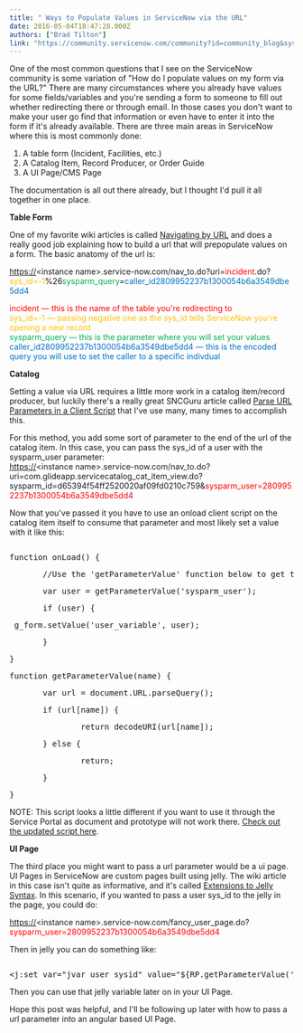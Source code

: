 ```yaml
---
title: " Ways to Populate Values in ServiceNow via the URL"
date: 2016-05-04T18:47:28.000Z
authors: ["Brad Tilton"]
link: "https://community.servicenow.com/community?id=community_blog&sys_id=596dea29dbd0dbc01dcaf3231f96190b"
---
```

<p>One of the most common questions that I see on the ServiceNow community is some variation of "How do I populate values on my form via the URL?" There are many circumstances where you already have values for some fields/variables and you're sending a form to someone to fill out whether redirecting there or through email. In those cases you don't want to make your user go find that information or even have to enter it into the form if it's already available. There are three main areas in ServiceNow where this is most commonly done:</p><ol style="list-style-type: decimal;"><li>A table form (Incident, Facilities, etc.)</li><li>A Catalog Item, Record Producer, or Order Guide</li><li>A UI Page/CMS Page</li></ol><p>The documentation is all out there already, but I thought I'd pull it all together in one place.</p><p></p><p><strong>Table Form</strong></p><p>One of my favorite wiki articles is called <a title="ki.servicenow.com/?title=Navigating_by_URL" href="http://wiki.servicenow.com/?title=Navigating_by_URL">Navigating by URL</a> and does a really good job explaining how to build a url that will prepopulate values on a form. The basic anatomy of the url is:</p><p><a title="" _jive_internal="true" href="https:" rel="nofollow" target="_blank">https://</a><span>&lt;instance name&gt;.service-now.com/nav_to.do?uri=</span><span style="color: red;">incident</span>.do?<span style="color: #ffc000;">sys_id=-1</span>%26<span style="color: #00b050;">sysparm_query</span>=<span style="color: #0070c0;">caller_id2809952237b1300054b6a3549dbe5dd4</span></p><p><span style="color: red;">incident — this is the name of the table you're redirecting to</span><span style="color: #0070c0;"><br/> </span><span style="color: #ffc000;">sys_id=-1 — passing negative one as the sys_id tells ServiceNow you're opening a new record</span><span style="color: #0070c0;"><br/> </span><span style="color: #00b050;">sysparm_query — this is the parameter where you will set your values</span><span style="color: #0070c0;"><br/> <span style="color: #0070c0;">caller_id2809952237b1300054b6a3549dbe5dd4</span> — this is the encoded query you will use to set the caller to a specific indivdual</span></p><p></p><p><strong>Catalog</strong></p><p>Setting a value via URL requires a little more work in a catalog item/record producer, but luckily there's a really great SNCGuru article called <a title="w.servicenowguru.com/scripting/client-scripts-scripting/parse-url-parameters-client-script/" href="http://www.servicenowguru.com/scripting/client-scripts-scripting/parse-url-parameters-client-script/">Parse URL Parameters in a Client Script</a> that I've use many, many times to accomplish this.</p><p>For this method, you add some sort of parameter to the end of the url of the catalog item. In this case, you can pass the sys_id of a user with the sysparm_user parameter:<br/><span> </span><a title="" _jive_internal="true" href="https:" rel="nofollow" target="_blank">https://</a><span>&lt;instance name&gt;.service-now.com/nav_to.do?uri=com.glideapp.servicecatalog_cat_item_view.do?sysparm_id=d65394f54ff2520020af09fd0210c759&amp;</span><span style="color: red;">sysparm_user=2809952237b1300054b6a3549dbe5dd4</span></p><p></p><p>Now that you've passed it you have to use an onload client script on the catalog item itself to consume that parameter and most likely set a value with it like this:</p><p></p><pre __default_attr="javascript" __jive_macro_name="code" class="_jivemacro_uid_14623695652801401 jive_macro_code jive_text_macro" data-renderedposition="544.1875_8_1192_256" jivemacro_uid="_14623695652801401"><p style="margin-bottom: .0001pt;">function onLoad() {</p><p style="margin-bottom: .0001pt;">       //Use the 'getParameterValue' function below to get the parameter values from the URL</p><p style="margin-bottom: .0001pt;">       var user = getParameterValue('sysparm_user');</p><p style="margin-bottom: .0001pt;">       if (user) {</p><p style="margin-bottom: .0001pt;"> g_form.setValue('user_variable', user);</p><p style="margin-bottom: .0001pt;">       }</p><p style="margin-bottom: .0001pt;">}</p><p></p><p style="margin-bottom: .0001pt;">function getParameterValue(name) {</p><p style="margin-bottom: .0001pt;">       var url = document.URL.parseQuery();</p><p style="margin-bottom: .0001pt;">       if (url[name]) {</p><p style="margin-bottom: .0001pt;">               return decodeURI(url[name]);</p><p style="margin-bottom: .0001pt;">       } else {</p><p style="margin-bottom: .0001pt;">               return;</p><p style="margin-bottom: .0001pt;">       }</p><p style="margin-bottom: .0001pt;">}</p></pre><p style="margin-bottom: 6.0pt;"></p><p style="margin-bottom: 6.0pt;">NOTE: This script looks a little different if you want to use it through the Service Portal as document and prototype will not work there. <a title="" _jive_internal="true" href="/community?id=community_blog&sys_id=ec3eea6ddbd0dbc01dcaf3231f9619d6">Check out the updated script here</a>.</p><p style="margin-bottom: 6.0pt;"><strong>UI Page</strong></p><p style="margin-bottom: .0001pt;">The third place you might want to pass a url parameter would be a ui page. UI Pages in ServiceNow are custom pages built using jelly. The wiki article in this case isn't quite as informative, and it's called <a title="ki.servicenow.com/index.php?title=Extensions_to_Jelly_Syntax#RP" href="http://wiki.servicenow.com/index.php?title=Extensions_to_Jelly_Syntax#RP">Extensions to Jelly Syntax</a>. In this scenario, if you wanted to pass a user sys_id to the jelly in the page, you could do:</p><p style="margin-bottom: .0001pt;"><a title="" _jive_internal="true" href="https:" rel="nofollow" target="_blank">https://</a><span>&lt;instance name&gt;.service-now.com/fancy_user_page.do?</span><span style="color: red;">sysparm_user=2809952237b1300054b6a3549dbe5dd4</span></p><p></p><p style="margin-bottom: .0001pt;">Then in jelly you can do something like:</p><pre __default_attr="xml" __jive_macro_name="code" class="jive_macro_code jive_text_macro _jivemacro_uid_14623695830333898" data-renderedposition="992.1875_8_1192_16" jivemacro_uid="_14623695830333898"><p style="margin-bottom: .0001pt;">&lt;j:set var="jvar_user_sysid" value="${RP.getParameterValue('sysparm_user')}"&gt;</p></pre><p></p><p style="margin-bottom: .0001pt;">Then you can use that jelly variable later on in your UI Page.</p><p style="margin-bottom: .0001pt;"></p><p style="margin-bottom: .0001pt;">Hope this post was helpful, and I'll be following up later with how to pass a url parameter into an angular based UI Page.</p>